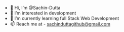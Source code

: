 - 👋 Hi, I’m @Sachin-Dutta
- 👀 I’m interested in development
- 🌱 I’m currently learning full Stack Web Development 
- 📫 Reach me at - sachinduttagithub@gmail.com 

<!---
Sachin-Dutta/Sachin-Dutta is a ✨ special ✨ repository because its `README.md` (this file) appears on your GitHub profile.
You can click the Preview link to take a look at your changes.
--->
